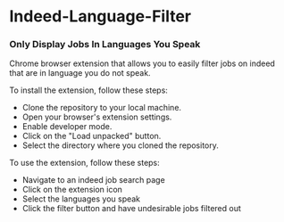 # Indeed-Language-Filter
### Only Display Jobs In Languages You Speak

Chrome browser extension that allows you to easily filter jobs on indeed that are in language you do not speak.

To install the extension, follow these steps:

- Clone the repository to your local machine.
- Open your browser's extension settings.
- Enable developer mode.
- Click on the "Load unpacked" button.
- Select the directory where you cloned the repository.

To use the extension, follow these steps:

- Navigate to an indeed job search page
- Click on the extension icon
- Select the languages you speak
- Click the filter button and have undesirable jobs filtered out
